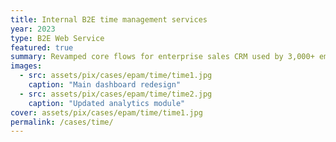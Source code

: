 ```yaml
---
title: Internal B2E time management services
year: 2023
type: B2E Web Service
featured: true
summary: Revamped core flows for enterprise sales CRM used by 3,000+ employees.
images:
  - src: assets/pix/cases/epam/time/time1.jpg
    caption: "Main dashboard redesign"
  - src: assets/pix/cases/epam/time/time2.jpg
    caption: "Updated analytics module"
cover: assets/pix/cases/epam/time/time1.jpg
permalink: /cases/time/
---
```

